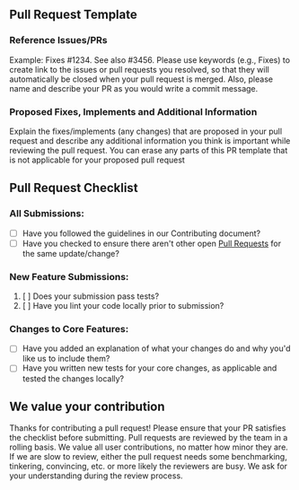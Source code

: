 <!--
Thanks for contributing a pull request! Please ensure your PR satisfies the checklist mentioned below and make sure 
to take a look at that the contribution guidelines: https://github.com/workspace/scikit-learn/blob/main/CONTRIBUTING.md
-->

## Pull Request Template

### Reference Issues/PRs

Example: Fixes #1234. See also #3456.
Please use keywords (e.g., Fixes) to create link to the issues or pull requests you resolved, so that they will 
automatically be closed when your pull request is merged. Also, please name and describe your PR as you would write a
commit message.

### Proposed Fixes, Implements and Additional Information

Explain the fixes/implements (any changes) that are proposed in your pull request and describe any additional information you think is important while 
reviewing the pull request. You can erase any parts of this PR template that is not applicable for your proposed pull request

## Pull Request Checklist

### All Submissions:

* [ ] Have you followed the guidelines in our Contributing document?
* [ ] Have you checked to ensure there aren't other open [Pull Requests](../../../pulls) for the same update/change?

### New Feature Submissions:

1. [ ] Does your submission pass tests?
2. [ ] Have you lint your code locally prior to submission?

### Changes to Core Features:

* [ ] Have you added an explanation of what your changes do and why you'd like us to include them?
* [ ] Have you written new tests for your core changes, as applicable and tested the changes locally?

## We value your contribution
Thanks for contributing a pull request! Please ensure that
your PR satisfies the checklist before submitting. Pull requests are reviewed by the team in a rolling basis. We value
all user contributions, no matter how minor they are. If we are slow to
review, either the pull request needs some benchmarking, tinkering,
convincing, etc. or more likely the reviewers are  busy. We ask for your understanding during the review process.
